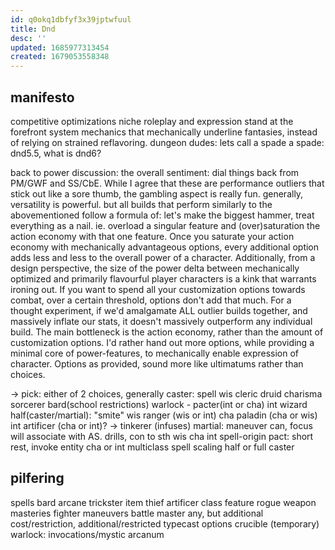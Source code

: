 ```yaml
---
id: q0okq1dbfyf3x39jptwfuul
title: Dnd
desc: ''
updated: 1685977313454
created: 1679053558348
---
```


## manifesto
competitive optimizations niche
roleplay and expression stand at the forefront
system mechanics that mechanically underline fantasies, instead of relying on strained reflavoring.
dungeon dudes: lets call a spade a spade: dnd5.5, what is dnd6?

back to power discussion: the overall sentiment: dial things back from PM/GWF and SS/CbE. While I agree that these are performance outliers that stick out like a sore thumb, the gambling aspect is really fun.
generally, versatility is powerful.
but all builds that perform similarly to the abovementioned follow a formula of: let's make the biggest hammer, treat everything as a nail.
ie. overload a singular feature and (over)saturation the action economy with that one feature.
Once you saturate your action economy with mechanically advantageous options, every additional option adds less and less to the overall power of a character.
Additionally, from a design perspective, the size of the power delta between mechanically optimized and primarily flavourful player characters is a kink that warrants ironing out.
If you want to spend all your customization options towards combat, over a certain threshold, options don't add that much.
For a thought experiment, if we'd amalgamate ALL outlier builds together, and massively inflate our stats, it doesn't massively outperform any individual build.
The main bottleneck is the action economy, rather than the amount of customization options. I'd rather hand out more options, while providing a minimal core of power-features, to mechanically enable expression of character.
Options as provided, sound more like ultimatums rather than choices.

-> pick: either of 2 choices, generally
caster: spell
  wis
    cleric
    druid
  charisma
    sorcerer
    bard(school restrictions)
    warlock - pacter(int or cha)
  int
    wizard
half(caster/martial): "smite"
  wis
    ranger (wis or int)
  cha
    paladin (cha or wis)
  int
    artificer (cha or int)? -> tinkerer (infuses)
martial: maneuver can, focus will associate with AS. drills, con to sth
  wis
  cha
  int
spell-origin
  pact: short rest, invoke entity
    cha or int multiclass spell scaling
    half or full caster

## pilfering
spells
  bard
  arcane trickster
item
  thief
  artificer
class feature
  rogue
weapon masteries
  fighter
maneuvers
  battle master
any, but additional cost/restriction, additional/restricted typecast options
    crucible (temporary)
  warlock: invocations/mystic arcanum
